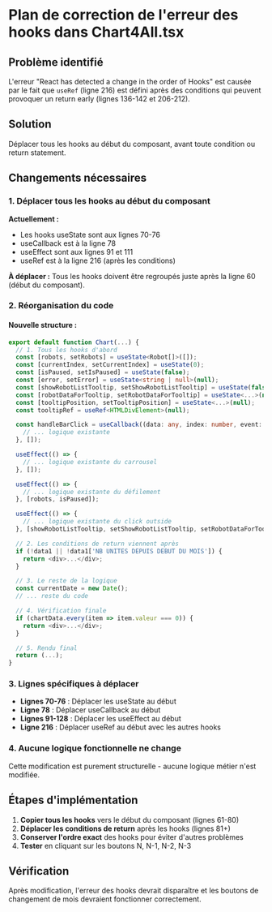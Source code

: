 # Plan de correction de l'erreur des hooks dans Chart4All.tsx

## Problème identifié
L'erreur "React has detected a change in the order of Hooks" est causée par le fait que `useRef` (ligne 216) est défini après des conditions qui peuvent provoquer un return early (lignes 136-142 et 206-212).

## Solution
Déplacer tous les hooks au début du composant, avant toute condition ou return statement.

## Changements nécessaires

### 1. Déplacer tous les hooks au début du composant

**Actuellement :**
- Les hooks useState sont aux lignes 70-76
- useCallback est à la ligne 78
- useEffect sont aux lignes 91 et 111
- useRef est à la ligne 216 (après les conditions)

**À déplacer :**
Tous les hooks doivent être regroupés juste après la ligne 60 (début du composant).

### 2. Réorganisation du code

#### Nouvelle structure :
```typescript
export default function Chart(...) {
  // 1. Tous les hooks d'abord
  const [robots, setRobots] = useState<Robot[]>([]);
  const [currentIndex, setCurrentIndex] = useState(0);
  const [isPaused, setIsPaused] = useState(false);
  const [error, setError] = useState<string | null>(null);
  const [showRobotListTooltip, setShowRobotListTooltip] = useState(false);
  const [robotDataForTooltip, setRobotDataForTooltip] = useState<...>(null);
  const [tooltipPosition, setTooltipPosition] = useState<...>(null);
  const tooltipRef = useRef<HTMLDivElement>(null);

  const handleBarClick = useCallback((data: any, index: number, event: React.MouseEvent) => {
    // ... logique existante
  }, []);

  useEffect(() => {
    // ... logique existante du carrousel
  }, []);

  useEffect(() => {
    // ... logique existante du défilement
  }, [robots, isPaused]);

  useEffect(() => {
    // ... logique existante du click outside
  }, [showRobotListTooltip, setShowRobotListTooltip, setRobotDataForTooltip, setTooltipPosition]);

  // 2. Les conditions de return viennent après
  if (!data1 || !data1['NB UNITES DEPUIS DEBUT DU MOIS']) {
    return <div>...</div>;
  }

  // 3. Le reste de la logique
  const currentDate = new Date();
  // ... reste du code

  // 4. Vérification finale
  if (chartData.every(item => item.valeur === 0)) {
    return <div>...</div>;
  }

  // 5. Rendu final
  return (...);
}
```

### 3. Lignes spécifiques à déplacer

- **Lignes 70-76** : Déplacer les useState au début
- **Ligne 78** : Déplacer useCallback au début  
- **Lignes 91-128** : Déplacer les useEffect au début
- **Ligne 216** : Déplacer useRef au début avec les autres hooks

### 4. Aucune logique fonctionnelle ne change
Cette modification est purement structurelle - aucune logique métier n'est modifiée.

## Étapes d'implémentation

1. **Copier tous les hooks** vers le début du composant (lignes 61-80)
2. **Déplacer les conditions de return** après les hooks (lignes 81+)
3. **Conserver l'ordre exact** des hooks pour éviter d'autres problèmes
4. **Tester** en cliquant sur les boutons N, N-1, N-2, N-3

## Vérification
Après modification, l'erreur des hooks devrait disparaître et les boutons de changement de mois devraient fonctionner correctement.